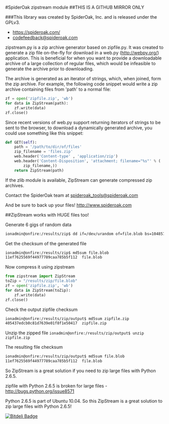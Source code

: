 #SpiderOak zipstream module
##THIS IS A GITHUB MIRROR ONLY

###This library was created by SpiderOak, Inc. and is released under the GPLv3.
* https://spideroak.com/
* codefeedback@spideroak.com


zipstream.py is a zip archive generator based on zipfile.py. It was created to
generate a zip file on-the-fly for download in a web.py (http://webpy.org/)
application. This is beneficial for when you want to provide a downloadable
archive of a large collection of regular files, which would be infeasible to
generate the archive prior to downloading.

The archive is generated as an iterator of strings, which, when joined, form
the zip archive. For example, the following code snippet would write a zip
archive containing files from 'path' to a normal file:

```python
zf = open('zipfile.zip', 'wb')
for data in ZipStream(path):
    zf.write(data)
zf.close()
```

Since recent versions of web.py support returning iterators of strings to be
sent to the browser, to download a dynamically generated archive, you could
use something like this snippet:

```python
def GET(self):
    path = '/path/to/dir/of/files'
    zip_filename = 'files.zip'
    web.header('Content-type' , 'application/zip')
    web.header('Content-Disposition', 'attachment; filename="%s"' % (
        zip_filename,))
    return ZipStream(path)
```

If the zlib module is available, ZipStream can generate compressed zip
archives.

Contact the SpiderOak team at spideroak_tools@spideroak.com

And be sure to back up your files! http://www.spideroak.com


##ZipStream works with HUGE files too!

Generate 6 gigs of random data
```bash
ionadmin@onfire:/results/zip$ dd if=/dev/urandom of=file.blob bs=1048576 count=6000
```

Get the checksum of the generated file
```bash
ionadmin@onfire:/results/zip$ md5sum file.blob
11ef7625569f44977789caa785b5f112  file.blob
```

Now compress it using zipstream

```python
from zipstream import ZipStream
toZip = "/results/zip/file.blob"
zf = open('zipfile.zip', 'wb')
for data in ZipStream(toZip):
    zf.write(data)
zf.close()
```

Check the output zipfile checksum

```bash
ionadmin@onfire:/results/zip/output$ md5sum zipfile.zip
405437edcb0c81d7639e01f8f1e50417  zipfile.zip
```

Unzip the zipped file
`
ionadmin@onfire:/results/zip/output$ unzip zipfile.zip
`

The resulting file checksum

```bash
ionadmin@onfire:/results/zip/output$ md5sum file.blob
11ef7625569f44977789caa785b5f112  file.blob
```

So ZipStream is a great solution if you need to zip large files with Python 2.6.5. 

zipfile with Python 2.6.5 is broken for large files - http://bugs.python.org/issue8571 

Python 2.6.5 is part of Ubuntu 10.04. So this ZipStream is a great solution to zip large files with Python 2.6.5!

[![Bitdeli Badge](https://d2weczhvl823v0.cloudfront.net/gourneau/SpiderOak-zipstream/trend.png)](https://bitdeli.com/free "Bitdeli Badge")


